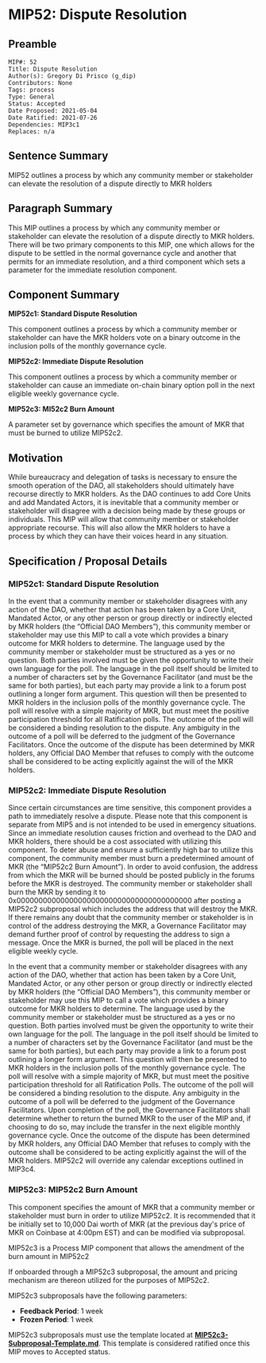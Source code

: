 # MIP52: Dispute Resolution

## Preamble

```
MIP#: 52
Title: Dispute Resolution
Author(s): Gregory Di Prisco (g_dip)
Contributors: None
Tags: process
Type: General
Status: Accepted
Date Proposed: 2021-05-04
Date Ratified: 2021-07-26
Dependencies: MIP3c1
Replaces: n/a
```

## Sentence Summary

MIP52 outlines a process by which any community member or stakeholder can elevate the resolution of a dispute directly to MKR holders

## Paragraph Summary

This MIP outlines a process by which any community member or stakeholder can elevate the resolution of a dispute directly to MKR holders. There will be two primary components to this MIP, one which allows for the dispute to be settled in the normal governance cycle and another that permits for an immediate resolution, and a third component which sets a parameter for the immediate resolution component.

## Component Summary

**MIP52c1: Standard Dispute Resolution**

This component outlines a process by which a community member or stakeholder can have the MKR holders vote on a binary outcome in the inclusion polls of the monthly governance cycle.

**MIP52c2: Immediate Dispute Resolution**

This component outlines a process by which a community member or stakeholder can cause an immediate on-chain binary option poll in the next eligible weekly governance cycle.

**MIP52c3: MI52c2 Burn Amount**

A parameter set by governance which specifies the amount of MKR that must be burned to utilize MIP52c2.

## Motivation

While bureaucracy and delegation of tasks is necessary to ensure the smooth operation of the DAO, all stakeholders should ultimately have recourse directly to MKR holders. As the DAO continues to add Core Units and add Mandated Actors, it is inevitable that a community member or stakeholder will disagree with a decision being made by these groups or individuals. This MIP will allow that community member or stakeholder appropriate recourse. This will also allow the MKR holders to have a process by which they can have their voices heard in any situation.

## Specification / Proposal Details

### MIP52c1: Standard Dispute Resolution

In the event that a community member or stakeholder disagrees with any action of the DAO, whether that action has been taken by a Core Unit, Mandated Actor, or any other person or group directly or indirectly elected by MKR holders (the “Official DAO Members”), this community member or stakeholder may use this MIP to call a vote which provides a binary outcome for MKR holders to determine. The language used by the community member or stakeholder must be structured as a yes or no question. Both parties involved must be given the opportunity to write their own language for the poll. The language in the poll itself should be limited to a number of characters set by the Governance Facilitator (and must be the same for both parties), but each party may provide a link to a forum post outlining a longer form argument. This question will then be presented to MKR holders in the inclusion polls of the monthly governance cycle. The poll will resolve with a simple majority of MKR, but must meet the positive participation threshold for all Ratification polls. The outcome of the poll will be considered a binding resolution to the dispute. Any ambiguity in the outcome of a poll will be deferred to the judgment of the Governance Facilitators. Once the outcome of the dispute has been determined by MKR holders, any Official DAO Member that refuses to comply with the outcome shall be considered to be acting explicitly against the will of the MKR holders.

### MIP52c2: Immediate Dispute Resolution

Since certain circumstances are time sensitive, this component provides a path to immediately resolve a dispute. Please note that this component is separate from MIP5 and is not intended to be used in emergency situations. Since an immediate resolution causes friction and overhead to the DAO and MKR holders, there should be a cost associated with utilizing this component. To deter abuse and ensure a sufficiently high bar to utilize this component, the community member must burn a predetermined amount of MKR (the “MIP52c2 Burn Amount”). In order to avoid confusion, the address from which the MKR will be burned should be posted publicly in the forums before the MKR is destroyed. The community member or stakeholder shall burn the MKR by sending it to 0x0000000000000000000000000000000000000000 after posting a MIP52c2 subproposal which includes the address that will destroy the MKR. If there remains any doubt that the community member or stakeholder is in control of the address destroying the MKR, a Governance Facilitator may demand further proof of control by requesting the address to sign a message. Once the MKR is burned, the poll will be placed in the next eligible weekly cycle.

In the event that a community member or stakeholder disagrees with any action of the DAO, whether that action has been taken by a Core Unit, Mandated Actor, or any other person or group directly or indirectly elected by MKR holders (the “Official DAO Members”), this community member or stakeholder may use this MIP to call a vote which provides a binary outcome for MKR holders to determine. The language used by the community member or stakeholder must be structured as a yes or no question. Both parties involved must be given the opportunity to write their own language for the poll. The language in the poll itself should be limited to a number of characters set by the Governance Facilitator (and must be the same for both parties), but each party may provide a link to a forum post outlining a longer form argument. This question will then be presented to MKR holders in the inclusion polls of the monthly governance cycle. The poll will resolve with a simple majority of MKR, but must meet the positive participation threshold for all Ratification Polls. The outcome of the poll will be considered a binding resolution to the dispute. Any ambiguity in the outcome of a poll will be deferred to the judgment of the Governance Facilitators. Upon completion of the poll, the Governance Facilitators shall determine whether to return the burned MKR to the user of the MIP and, if choosing to do so, may include the transfer in the next eligible monthly governance cycle. Once the outcome of the dispute has been determined by MKR holders, any Official DAO Member that refuses to comply with the outcome shall be considered to be acting explicitly against the will of the MKR holders. MIP52c2 will override any calendar exceptions outlined in MIP3c4.

### MIP52c3: MIP52c2 Burn Amount

This component specifies the amount of MKR that a community member or stakeholder must burn in order to utilize MIP52c2. It is recommended that it be initially set to 10,000 Dai worth of MKR (at the previous day's price of MKR on Coinbase at 4:00pm EST) and can be modified via subproposal.

MIP52c3 is a Process MIP component that allows the amendment of the burn amount in MIP52c2

If onboarded through a MIP52c3 subproposal, the amount and pricing mechanism are thereon utilized for the purposes of MIP52c2.

MIP52c3 subproposals have the following parameters:

* **Feedback Period**: 1 week
* **Frozen Period**: 1 week

MIP52c3 subproposals must use the template located at **[MIP52c3-Subproposal-Template.md](https://github.com/gdipri01/mips/blob/704b85a7cb4e7fd084256d2deebab476b10a2054/MIP52/MIP52c3-subproposal-template.md)**. This template is considered ratified once this MIP moves to Accepted status.
